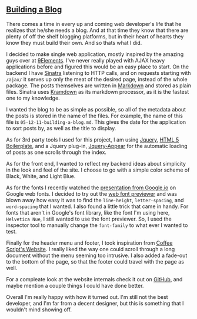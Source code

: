 [Building a Blog](/posts/05/12/11/building-a-blog)
----------------

There comes a time in every up and coming web developer's life that he realizes
that he/she needs a blog.  And at that time they know that there are plenty of
off the shelf blogging platforms, but in their heart of hearts they know they must build
their own. And so thats what I did.

I decided to make single web application, mostly inspired by the amazing guys
over at [9Elements](http://www.9elements.com/). I've never really played with
AJAX heavy applications before and figured this would be an easy place to
start. On the backend I have [Sinatra](www.sinatrarb.com/) listening to HTTP
calls, and on requests starting with `/ajax/` it serves up only the meat of the
desired page, instead of the whole package.  The posts themselves are written in
[Markdown](http://daringfireball.net/projects/markdown/) and stored as plain
files. Sinatra uses [Kramdown](http://kramdown.rubyforge.org/) as its markdown
processor, as it is the fastest one to my knowledge.

I wanted the blog to be as simple as possible, so all of the metadata about the
posts is stored in the name of the files.  For example, the name of this file
is `05-12-11-building-a-blog.md`.  This gives the date for the application to
sort posts by, as well as the title to display.

As for 3rd party tools I used for this project, I am using [Jquery](http://jquery.com/),
[HTML 5 Boilerplate](http://html5boilerplate.com/), and a Jquery plug-in,
[Jquery-Appear](http://code.google.com/p/jquery-appear/) for the automatic
loading of posts as one scrolls through the index.

As for the front end, I wanted to reflect my backend ideas about simplicity in
the look and feel of the site. I choose to go with a simple color scheme of
Black, White, and Light Blue. 

As for the fonts I recently watched the
[presentation from Google.io](http://www.youtube.com/watch?v=QTX1lU97z08) on
Google web fonts. I decided to try out the [web font previewer](http://www.google.com/webfonts/preview) 
and was blown away how easy it was to find the `line-height`, `letter-spacing`, and
`word-spacing` that I wanted. I also found a little trick that came in handy.
For fonts that aren't in Google's font library, like the font I'm using here,
`Helvetica Nue`, I still wanted to use the font previewer.  So, I used the
inspector tool to manually change the `font-family` to what ever I wanted to
test.

Finally for the header menu and footer, I took inspiration from [Coffee Script's
Website](http://jashkenas.github.com/coffee-script/). I really liked the way
one could scroll through a long document without the menu seeming too
intrusive.  I also added a fade-out to the bottom of the page, so that the
footer could travel with the page as well.


For a compleate look at the website internals check it out on [GitHub](https://github.com/ekosz/Personal-Blog), 
and maybe mention a couple things I could have done better.  

Overall I'm really happy with how it turned out.  I'm still not the best
developer, and I'm far from a decent designer, but this is something that
I wouldn't mind showing off.
